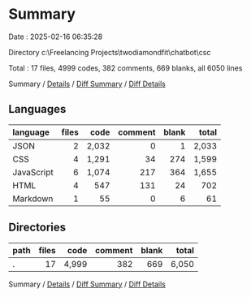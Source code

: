 # Summary

Date : 2025-02-16 06:35:28

Directory c:\\Freelancing Projects\\twodiamondfit\\chatbot\\csc

Total : 17 files,  4999 codes, 382 comments, 669 blanks, all 6050 lines

Summary / [Details](details.md) / [Diff Summary](diff.md) / [Diff Details](diff-details.md)

## Languages
| language | files | code | comment | blank | total |
| :--- | ---: | ---: | ---: | ---: | ---: |
| JSON | 2 | 2,032 | 0 | 1 | 2,033 |
| CSS | 4 | 1,291 | 34 | 274 | 1,599 |
| JavaScript | 6 | 1,074 | 217 | 364 | 1,655 |
| HTML | 4 | 547 | 131 | 24 | 702 |
| Markdown | 1 | 55 | 0 | 6 | 61 |

## Directories
| path | files | code | comment | blank | total |
| :--- | ---: | ---: | ---: | ---: | ---: |
| . | 17 | 4,999 | 382 | 669 | 6,050 |

Summary / [Details](details.md) / [Diff Summary](diff.md) / [Diff Details](diff-details.md)